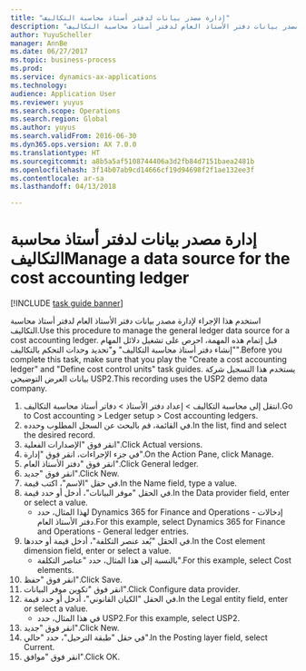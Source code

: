 ```yaml
--- 
title: "إدارة مصدر بيانات لدفتر أستاذ محاسبة التكاليف"
description: "استخدم هذا الإجراء لإدارة مصدر بيانات دفتر الأستاذ العام لدفتر أستاذ محاسبة التكاليف."
author: YuyuScheller
manager: AnnBe
ms.date: 06/27/2017
ms.topic: business-process
ms.prod: 
ms.service: dynamics-ax-applications
ms.technology: 
audience: Application User
ms.reviewer: yuyus
ms.search.scope: Operations
ms.search.region: Global
ms.author: yuyus
ms.search.validFrom: 2016-06-30
ms.dyn365.ops.version: AX 7.0.0
ms.translationtype: HT
ms.sourcegitcommit: a8b5a5af5108744406a3d2fb84d7151baea2481b
ms.openlocfilehash: 3f14b07ab9cd14666cf19d94698f2f1ae132ee3f
ms.contentlocale: ar-sa
ms.lasthandoff: 04/13/2018

---
```

# <a name="manage-a-data-source-for-the-cost-accounting-ledger"></a><span data-ttu-id="9eec6-103">إدارة مصدر بيانات لدفتر أستاذ محاسبة التكاليف</span><span class="sxs-lookup"><span data-stu-id="9eec6-103">Manage a data source for the cost accounting ledger</span></span>

[!INCLUDE [task guide banner](../../includes/task-guide-banner.md)]

<span data-ttu-id="9eec6-104">استخدم هذا الإجراء لإدارة مصدر بيانات دفتر الأستاذ العام لدفتر أستاذ محاسبة التكاليف.</span><span class="sxs-lookup"><span data-stu-id="9eec6-104">Use this procedure to manage the general ledger data source for a cost accounting ledger.</span></span> <span data-ttu-id="9eec6-105">قبل إتمام هذه المهمة، احرص على تشغيل دلائل المهام "إنشاء دفتر أستاذ محاسبة التكاليف" و"تحديد وحدات التحكم بالتكاليف".</span><span class="sxs-lookup"><span data-stu-id="9eec6-105">Before you complete this task, make sure that you play the "Create a cost accounting ledger" and "Define cost control units" task guides.</span></span> <span data-ttu-id="9eec6-106">يستخدم هذا التسجيل شركة بيانات العرض التوضيحي USP2.</span><span class="sxs-lookup"><span data-stu-id="9eec6-106">This recording uses the USP2 demo data company.</span></span>

1. <span data-ttu-id="9eec6-107">انتقل إلى محاسبة التكاليف > إعداد دفتر الأستاذ > دفاتر أستاذ محاسبة التكاليف.</span><span class="sxs-lookup"><span data-stu-id="9eec6-107">Go to Cost accounting > Ledger setup > Cost accounting ledgers.</span></span>
2. <span data-ttu-id="9eec6-108">في القائمة، قم بالبحث عن السجل المطلوب وحدده.</span><span class="sxs-lookup"><span data-stu-id="9eec6-108">In the list, find and select the desired record.</span></span>
3. <span data-ttu-id="9eec6-109">انقر فوق "الإصدارات الفعلية".</span><span class="sxs-lookup"><span data-stu-id="9eec6-109">Click Actual versions.</span></span>
4. <span data-ttu-id="9eec6-110">في جزء الإجراءات، انقر فوق "إدارة".</span><span class="sxs-lookup"><span data-stu-id="9eec6-110">On the Action Pane, click Manage.</span></span>
5. <span data-ttu-id="9eec6-111">انقر فوق "دفتر الأستاذ العام".</span><span class="sxs-lookup"><span data-stu-id="9eec6-111">Click General ledger.</span></span>
6. <span data-ttu-id="9eec6-112">انقر فوق "جديد".</span><span class="sxs-lookup"><span data-stu-id="9eec6-112">Click New.</span></span>
7. <span data-ttu-id="9eec6-113">في حقل "الاسم"، اكتب قيمة.</span><span class="sxs-lookup"><span data-stu-id="9eec6-113">In the Name field, type a value.</span></span>
8. <span data-ttu-id="9eec6-114">في الحقل "موفر البيانات"، أدخل أو حدد قيمة.</span><span class="sxs-lookup"><span data-stu-id="9eec6-114">In the Data provider field, enter or select a value.</span></span>
    * <span data-ttu-id="9eec6-115">لهذا المثال، حدد Dynamics 365 for Finance and Operations - إدخالات دفتر الأستاذ العام.</span><span class="sxs-lookup"><span data-stu-id="9eec6-115">For this example, select Dynamics 365 for Finance and Operations - General ledger entries.</span></span>  
9. <span data-ttu-id="9eec6-116">في الحقل "بُعد عنصر التكلفة‬‬"، أدخل قيمة أو حددها.</span><span class="sxs-lookup"><span data-stu-id="9eec6-116">In the Cost element dimension field, enter or select a value.</span></span>
    * <span data-ttu-id="9eec6-117">بالنسبة إلى هذا المثال، حدد "عناصر التكلفة".</span><span class="sxs-lookup"><span data-stu-id="9eec6-117">For this example, select Cost elements.</span></span>  
10. <span data-ttu-id="9eec6-118">انقر فوق "حفظ".</span><span class="sxs-lookup"><span data-stu-id="9eec6-118">Click Save.</span></span>
11. <span data-ttu-id="9eec6-119">انقر فوق "تكوين موفر البيانات".</span><span class="sxs-lookup"><span data-stu-id="9eec6-119">Click Configure data provider.</span></span>
12. <span data-ttu-id="9eec6-120">في الحقل "الكيان القانوني"، أدخل أو حدد قيمة.</span><span class="sxs-lookup"><span data-stu-id="9eec6-120">In the Legal entity field, enter or select a value.</span></span>
    * <span data-ttu-id="9eec6-121">في هذا المثال، حدد USP2.</span><span class="sxs-lookup"><span data-stu-id="9eec6-121">For this example, select USP2.</span></span>  
13. <span data-ttu-id="9eec6-122">انقر فوق "جديد".</span><span class="sxs-lookup"><span data-stu-id="9eec6-122">Click New.</span></span>
14. <span data-ttu-id="9eec6-123">في حقل "طبقة الترحيل"، حدد "حالي".</span><span class="sxs-lookup"><span data-stu-id="9eec6-123">In the Posting layer field, select Current.</span></span>
15. <span data-ttu-id="9eec6-124">انقر فوق "موافق".</span><span class="sxs-lookup"><span data-stu-id="9eec6-124">Click OK.</span></span>


